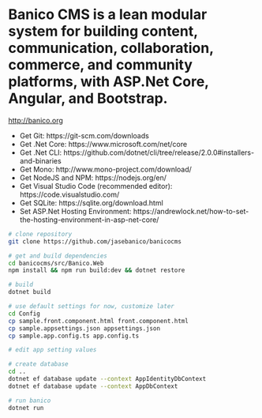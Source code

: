 # Banico CMS is a lean modular system for building content, communication, collaboration, commerce, and community platforms, with ASP.Net Core, Angular, and Bootstrap.

http://banico.org

<ul>
    <li>Get Git: https://git-scm.com/downloads</li>
    <li>Get .Net Core: https://www.microsoft.com/net/core</li>
    <li>Get .Net CLI: https://github.com/dotnet/cli/tree/release/2.0.0#installers-and-binaries</li>
    <li>Get Mono: http://www.mono-project.com/download/</li>
    <li>Get NodeJS and NPM: https://nodejs.org/en/</li>
    <li>Get Visual Studio Code (recommended editor): https://code.visualstudio.com/</li>
    <li>Get SQLite: https://sqlite.org/download.html</li> 
    <li>Set ASP.Net Hosting Environment: https://andrewlock.net/how-to-set-the-hosting-environment-in-asp-net-core/</li>
</ul>

```bash
# clone repository
git clone https://github.com/jasebanico/banicocms

# get and build dependencies
cd banicocms/src/Banico.Web
npm install && npm run build:dev && dotnet restore

# build
dotnet build

# use default settings for now, customize later
cd Config
cp sample.front.component.html front.component.html
cp sample.appsettings.json appsettings.json
cp sample.app.config.ts app.config.ts

# edit app setting values

# create database
cd ..
dotnet ef database update --context AppIdentityDbContext
dotnet ef database update --context AppDbContext

# run banico
dotnet run
```
